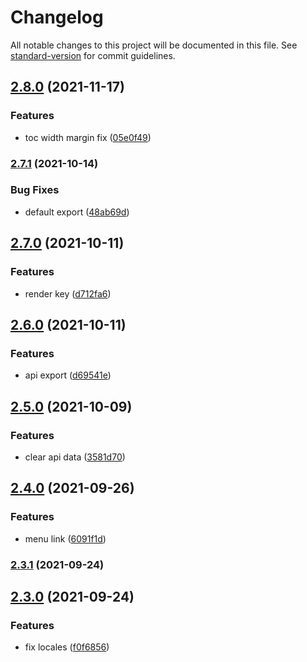 # Changelog

All notable changes to this project will be documented in this file. See [standard-version](https://github.com/conventional-changelog/standard-version) for commit guidelines.

## [2.8.0](https://github.com/youngjuning/dumi-theme-tuya/compare/v2.7.1...v2.8.0) (2021-11-17)


### Features

* toc width margin fix ([05e0f49](https://github.com/youngjuning/dumi-theme-tuya/commit/05e0f49dfb1514cc05e38b5396547bd436349161))

### [2.7.1](https://github.com/youngjuning/dumi-theme-tuya/compare/v2.7.0...v2.7.1) (2021-10-14)


### Bug Fixes

* default export ([48ab69d](https://github.com/youngjuning/dumi-theme-tuya/commit/48ab69dcffe2838e34629f8a081c80ef09461dce))

## [2.7.0](https://github.com/youngjuning/dumi-theme-tuya/compare/v2.6.0...v2.7.0) (2021-10-11)


### Features

* render key ([d712fa6](https://github.com/youngjuning/dumi-theme-tuya/commit/d712fa62ed2e48877445fe9bc48820efdbe92d12))

## [2.6.0](https://github.com/youngjuning/dumi-theme-tuya/compare/v2.5.0...v2.6.0) (2021-10-11)


### Features

* api export ([d69541e](https://github.com/youngjuning/dumi-theme-tuya/commit/d69541e37ee8dd62629f4c08984dc09fec253209))

## [2.5.0](https://github.com/youngjuning/dumi-theme-tuya/compare/v2.4.0...v2.5.0) (2021-10-09)


### Features

* clear api data ([3581d70](https://github.com/youngjuning/dumi-theme-tuya/commit/3581d7072efe46b0c03d8186ec1857817946a41d))

## [2.4.0](https://github.com/youngjuning/dumi-theme-tuya/compare/v2.3.1...v2.4.0) (2021-09-26)


### Features

* menu link ([6091f1d](https://github.com/youngjuning/dumi-theme-tuya/commit/6091f1df71b675fd53e11e48a3b2cb9cde108fc9))

### [2.3.1](https://github.com/youngjuning/dumi-theme-tuya/compare/v2.3.0...v2.3.1) (2021-09-24)

## [2.3.0](https://github.com/youngjuning/dumi-theme-tuya/compare/v2.2.3...v2.3.0) (2021-09-24)


### Features

* fix locales ([f0f6856](https://github.com/youngjuning/dumi-theme-tuya/commit/f0f685689ee69f165887cae77bc671380168d3c0))
